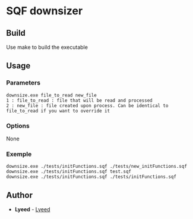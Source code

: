 # SQF downsizer

## Build
Use make to build the executable

## Usage

### Parameters

```
downsize.exe file_to_read new_file
1 : file_to_read : file that will be read and processed
2 : new_file : file created upon process. Can be identical to file_to_read if you want to override it
```

### Options
None

### Exemple

```
downsize.exe ./tests/initFunctions.sqf ./tests/new_initFunctions.sqf
downsize.exe ./tests/initFunctions.sqf test.sqf
downsize.exe ./tests/initFunctions.sqf ./tests/initFunctions.sqf
```

## Author

* **Lyeed** - [Lyeed](https://github.com/Lyeed)

